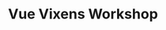 ---
layout: session
title: "Vue Vixens Workshop"
type: Placeholder
day: 1
start-time: "17:00 19:00"
index: 3.0
---